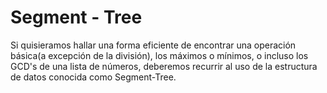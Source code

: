 # Segment - Tree

Si quisieramos hallar una forma eficiente de encontrar una operación básica(a excepción de la división), los máximos o mínimos, o incluso los GCD's de una lista de números, deberemos recurrir al uso de la estructura de datos conocida como Segment-Tree.
